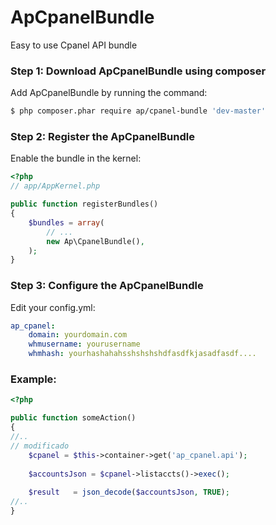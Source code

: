 ApCpanelBundle
==============

Easy to use Cpanel API bundle

### Step 1: Download ApCpanelBundle using composer

Add ApCpanelBundle by running the command:

``` bash
$ php composer.phar require ap/cpanel-bundle 'dev-master'
```


### Step 2: Register the ApCpanelBundle

Enable the bundle in the kernel:

``` php
<?php
// app/AppKernel.php

public function registerBundles()
{
    $bundles = array(
        // ...
        new Ap\CpanelBundle(),
    );
}
```

### Step 3: Configure the ApCpanelBundle

Edit your config.yml:

```yml
ap_cpanel:
    domain: yourdomain.com
    whmusername: yourusername
    whmhash: yourhashahahsshshshshdfasdfkjasadfasdf....
```

### Example:

``` php
<?php

public function someAction()
{
//..    
// modificado
	$cpanel = $this->container->get('ap_cpanel.api');
	
    $accountsJson = $cpanel->listaccts()->exec();
    
    $result   = json_decode($accountsJson, TRUE);
//..    
}
```

